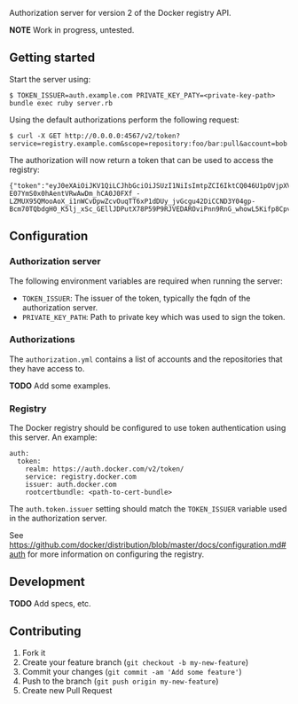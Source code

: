 Authorization server for version 2 of the Docker registry API.

**NOTE** Work in progress, untested.

## Getting started

Start the server using:

```
$ TOKEN_ISSUER=auth.example.com PRIVATE_KEY_PATY=<private-key-path> bundle exec ruby server.rb
```

Using the default authorizations perform the following request:

```
$ curl -X GET http://0.0.0.0:4567/v2/token?service=registry.example.com&scope=repository:foo/bar:pull&account=bob
```

The authorization will now return a token that can be used to access the
registry:

```
{"token":"eyJ0eXAiOiJKV1QiLCJhbGciOiJSUzI1NiIsImtpZCI6IktCQ046U1pOVjpXVU42OjZUN1k6WUxPNDpXUkxFOldFTUU6UEhUVzpESlBUOktWQ0M6SkxCNTpHTk1EIn0.eyJpc3MiOiJhdXRoLml0cnAudmFncmFudC5sb2NhbCIsInN1YiI6ImJvYiIsImF1ZCI6InJlZ2lzdHJ5LmZvby5jb20iLCJleHAiOjE0MzEwMjk5MjYsIm5iZiI6MTQzMTAyOTYyNiwiaWF0IjoxNDMxMDI5NjI2LCJqdGkiOiJ4bkphSFc5UG5QUEtUL1JobGF1NzlRMVJQQzRFN2RoU2hTZ2xEaDJoWWkzYnBtZTZDUzJ4L1FrcSIsImFjY2VzcyI6W3sidHlwZSI6InJlcG9zaXRvcnkiLCJuYW1lIjoiZm9vL2JhciIsImFjdGlvbnMiOlsicHVsbCJdfV19.Uqkg7yknU9v57dQpf3y4iXoTrBg00XxoQhrj15XoDGPJVxOTGqG_hlCGwlflyFuMpr8YRP7g9sPxZoOirA8u3GPYWcNxnYbxWQNS0N0C9_0PTT4IF9X-E07YmS0x0hAentVRwAwDm_hCA0J0FXf_-LZMUX95QMooAoX_i1nWCvDpwZcvOuqTT6xP1dDUy_jvGcgu42DiCCND3Y04gp-Bcm70TQbdgH0_K5lj_xSc_GEllJDPutX78P59P9RJVEDAROviPnn9RnG_whowL5Kifp8CpvjWxvo41z7fHB5XN5C5dt6pMgkTQrIUy8CnoMF7hJLARz3KEoM0xir2h_UIsQ"}
```


## Configuration

### Authorization server

The following environment variables are required when running the server:

* `TOKEN_ISSUER`: The issuer of the token, typically the fqdn of the authorization server.
* `PRIVATE_KEY_PATH`: Path to private key which was used to sign the token.

### Authorizations

The `authorization.yml` contains a list of accounts and the repositories that
they have access to.

**TODO** Add some examples.

### Registry

The Docker registry should be configured to use token authentication using this
server. An example:

```
auth:
  token:
    realm: https://auth.docker.com/v2/token/
    service: registry.docker.com
    issuer: auth.docker.com
    rootcertbundle: <path-to-cert-bundle>
```

The `auth.token.issuer` setting should match the `TOKEN_ISSUER` variable used in
the authorization server.

See https://github.com/docker/distribution/blob/master/docs/configuration.md#auth
for more information on configuring the registry.


## Development

**TODO** Add specs, etc.


## Contributing

1. Fork it
2. Create your feature branch (`git checkout -b my-new-feature`)
3. Commit your changes (`git commit -am 'Add some feature'`)
4. Push to the branch (`git push origin my-new-feature`)
5. Create new Pull Request
